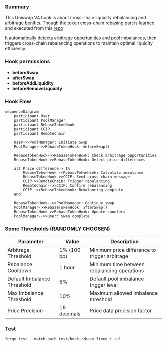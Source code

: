 ### Summary

This Uniswap V4 hook is about cross-chain liquidity rebalancing and arbitrage benifits. Though the token cross-chain rebasing part is learned and executed from this [repo](https://github.com/Cyfrin/foundry-cross-chain-rebase-token-cu)

It automatically detects arbitrage opportunities and pool imbalances, then triggers cross-chain rebalancing operations to maintain optimal liquidity efficiency.

### Hook permissions

- **beforeSwap**
- **afterSwap**
- **beforeAddLiquidity**
- **beforeRemoveLiquidity**

### Hook Flow

```mermaid
sequenceDiagram
    participant User
    participant PoolManager
    participant RebaseTokenHook
    participant CCIP
    participant RemoteChain

    User->>PoolManager: Initiate Swap
    PoolManager->>RebaseTokenHook: beforeSwap()
    
    RebaseTokenHook->>RebaseTokenHook: Check arbitrage opportunities
    RebaseTokenHook->>RebaseTokenHook: Detect price differences
    
    alt Price difference > 1%
        RebaseTokenHook->>RebaseTokenHook: Calculate imbalance
        RebaseTokenHook->>CCIP: Send cross-chain message
        CCIP->>RemoteChain: Trigger rebalancing
        RemoteChain-->>CCIP: Confirm rebalancing
        CCIP-->>RebaseTokenHook: Rebalancing complete
    end
    
    RebaseTokenHook-->>PoolManager: Continue swap
    PoolManager->>RebaseTokenHook: afterSwap()
    RebaseTokenHook->>RebaseTokenHook: Update counters
    PoolManager-->>User: Swap complete
```

### Some Thresholds (RANDOMLY CHOOSEN)

| Parameter | Value | Description |
|-----------|--------|-------------|
| Arbitrage Threshold | 1% (100 bp) | Minimum price difference to trigger arbitrage |
| Rebalance Cooldown | 1 hour | Minimum time between rebalancing operations |
| Default Imbalance Threshold | 5% | Default pool imbalance trigger level |
| Max Imbalance Threshold | 10% | Maximum allowed imbalance threshold |
| Price Precision | 18 decimals | Price data precision factor |



### Test

```js
forge test --match-path test/hook-rebase-fixed.t.sol
```